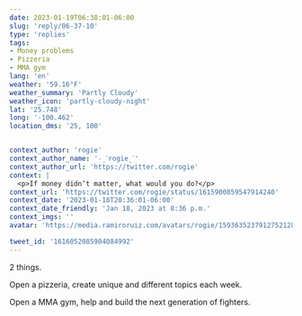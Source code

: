 ```yaml
---
date: 2023-01-19T06:38:01-06:00
slug: 'reply/06-37-10'
type: 'replies'
tags:
- Money problems
- Pizzeria
- MMA gym
lang: 'en'
weather: '59.16°F'
weather_summary: 'Partly Cloudy'
weather_icon: 'partly-cloudy-night'
lat: '25.748'
long: '-100.462'
location_dms: '25, 100'


context_author: 'rogie'
context_author_name: '˗ˏˋrogieˎˊ'
context_author_url: 'https://twitter.com/rogie'
context: |
  <p>If money didn’t matter, what would you do?</p>
context_url: 'https://twitter.com/rogie/status/1615900859547914240'
context_date: '2023-01-18T20:36:01-06:00'
context_date_friendly: 'Jan 18, 2023 at 8:36 p.m.'
context_imgs: ''
avatar: 'https://media.ramiroruiz.com/avatars/rogie/1593635237912752128/L-L4Gf-h_bigger.png'

tweet_id: '1616052085904084992'
---
```

2 things.

Open a pizzeria, create unique and different topics each week.

Open a MMA gym, help and build the next generation of fighters.